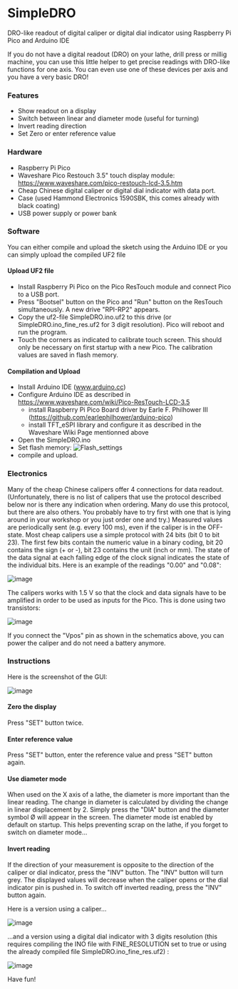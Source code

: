 # SimpleDRO
DRO-like readout of digital caliper or digital dial indicator using Raspberry Pi Pico and Arduino IDE

If you do not have a digital readout (DRO) on your lathe, drill press or millig machine, you can use this little helper to get precise readings with DRO-like functions for one axis. You can even use one of these devices per axis and you have a very basic DRO!

### Features
- Show readout on a display
- Switch between linear and diameter mode (useful for turning)
- Invert reading direction
- Set Zero or enter reference value

### Hardware
- Raspberry Pi Pico
- Waveshare Pico Restouch 3.5" touch display module: https://www.waveshare.com/pico-restouch-lcd-3.5.htm
- Cheap Chinese digital caliper or digital dial indicator with data port. 
- Case (used Hammond Electronics 1590SBK, this comes already with black coating)
- USB power supply or power bank

### Software
You can either compile and upload the sketch using the Arduino IDE or you can simply upload the compiled UF2 file
#### Upload UF2 file
- Install Raspberry Pi Pico on the Pico ResTouch module and connect Pico to a USB port.
- Press "Bootsel" button on the Pico and "Run" button on the ResTouch simultaneously. A new drive "RPI-RP2" appears.
- Copy the uf2-file SimpleDRO.ino.uf2 to this drive (or SimpleDRO.ino_fine_res.uf2 for 3 digit resolution). Pico will reboot and run the program. 
- Touch the corners as indicated to calibrate touch screen. This should only be necessary on first startup with a new Pico. The calibration values are saved in flash memory.

#### Compilation and Upload
- Install Arduino IDE (www.arduino.cc)
- Configure Arduino IDE as described in https://www.waveshare.com/wiki/Pico-ResTouch-LCD-3.5
  - install Raspberry Pi Pico Board driver by Earle F. Philhower III (https://github.com/earlephilhower/arduino-pico)
  - install TFT_eSPI library and configure it as described in the Waveshare Wiki Page mentionned above
- Open the SimpleDRO.ino
- Set flash memory:
![Flash_settings](https://user-images.githubusercontent.com/26085758/216113242-64811098-2ffe-490c-ae6a-08308cd56217.jpg)
- compile and upload.
  
### Electronics
Many of the cheap Chinese calipers offer 4 connections for data readout. (Unfortunately, there is no list of calipers that use the protocol described below nor is there any indication when ordering. Many do use this protocol, but there are also others. You probably have to try first with one that is lying around in your workshop or you just order one and try.)
Measured values are periodically sent (e.g. every 100 ms), even if the caliper is in the OFF-state. Most cheap calipers use a simple protocol with 24 bits (bit 0 to bit 23). The first few bits contain the numeric value in a binary coding, bit 20 contains the sign (+ or -), bit 23 contains the unit (inch or mm). The state of the data signal at each falling edge of the clock signal indicates the state of the individual bits. Here is an example of the readings "0.00" and "0.08":

![image](https://user-images.githubusercontent.com/26085758/211794586-c7c69b70-3a2f-4531-b8a5-781749ff11e0.png)


The calipers works with 1.5 V so that the clock and data signals have to be amplified in order to be used as inputs for the Pico. This is done using two transistors:

![image](https://user-images.githubusercontent.com/26085758/211794749-2ba3e11d-9eaf-4b0d-9d94-d278f309c582.png)

If you connect the "Vpos" pin as shown in the schematics above, you can power the caliper and do not need a battery anymore. 

### Instructions
Here is the screenshot of the GUI:

![image](https://user-images.githubusercontent.com/26085758/211805538-a2ad9fb0-4ba7-4686-8152-8f8bc6ecbf14.png)

#### Zero the display
Press "SET" button twice.
#### Enter reference value
Press "SET" button, enter the reference value and press "SET" button again.
#### Use diameter mode
When used on the X axis of a lathe, the diameter is more important than the linear reading. The change in diameter is calculated by dividing the change in linear displacement by 2. Simply press the "DIA" button and the diameter symbol Ø will appear in the screen. The diameter mode ist enabled by default on startup. This helps preventing scrap on the lathe, if you forget to switch on diameter mode...
#### Invert reading
If the direction of your measurement is opposite to the direction of the caliper or dial indicator, press the "INV" button. The "INV" button will turn grey. The displayed values will decrease when the caliper opens or the dial indicator pin is pushed in. To switch off inverted reading, press the "INV" button again.



Here is a version using a caliper...

![image](https://user-images.githubusercontent.com/26085758/211814871-62c4cbb7-a808-42ff-aad5-71da6a9bec53.png)



...and a version using a digital dial indicator with 3 digits resolution (this requires compiling the INO file with FINE_RESOLUTION set to true or using the already compiled file SimpleDRO.ino_fine_res.uf2) :

![image](https://user-images.githubusercontent.com/26085758/211814903-28e0557d-ce6e-4959-a6d4-96f645cf3687.png)


Have fun!



